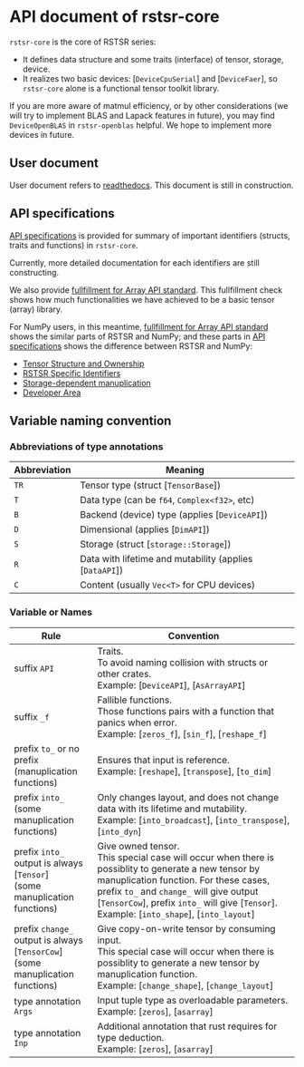 # API document of rstsr-core

`rstsr-core` is the core of RSTSR series:
- It defines data structure and some traits (interface) of tensor, storage, device.
- It realizes two basic devices: [`DeviceCpuSerial`] and [`DeviceFaer`], so `rstsr-core` alone is a functional tensor toolkit library.

If you are more aware of matmul efficiency, or by other considerations (we will try to implement BLAS and Lapack features in future), you may find `DeviceOpenBLAS` in `rstsr-openblas` helpful. We hope to implement more devices in future.

## User document

User document refers to [readthedocs](https://rstsr-book.readthedocs.io/). This document is still in construction.

## API specifications

[API specifications](`api_specification`) is provided for summary of important identifiers (structs, traits and functions) in `rstsr-core`.

Currently, more detailed documentation for each identifiers are still constructing.

We also provide [fullfillment for Array API standard](`array_api_standard`). This fullfillment check shows how much functionalities we have achieved to be a basic tensor (array) library.

For NumPy users, in this meantime, [fullfillment for Array API standard](`array_api_standard`) shows the similar parts of RSTSR and NumPy; and these parts in [API specifications](`api_specification`) shows the difference between RSTSR and NumPy:
- [Tensor Structure and Ownership](`api_specification#tensor-structure-and-ownership`)
- [RSTSR Specific Identifiers](`api_specification#rstsr-specific-identifiers`)
- [Storage-dependent manuplication](`api_specification#storage-dependent-manuplication`)
- [Developer Area](`api_specification#developer-area`)

## Variable naming convention

### Abbreviations of type annotations

| Abbreviation | Meaning |
|--|--|
| `TR` | Tensor type (struct [`TensorBase`]) |
| `T` | Data type (can be `f64`, `Complex<f32>`, etc) |
| `B` | Backend (device) type (applies [`DeviceAPI`]) |
| `D` | Dimensional (applies [`DimAPI`]) |
| `S` | Storage (struct [`storage::Storage`]) |
| `R` | Data with lifetime and mutability (applies [`DataAPI`]) |
| `C` | Content (usually `Vec<T>` for CPU devices) |

### Variable or Names

| Rule | Convention |
|--|--|
| suffix `API` | Traits. <br/> To avoid naming collision with structs or other crates. <br/> Example: [`DeviceAPI`], [`AsArrayAPI`]  |
| suffix `_f` | Fallible functions. <br/> Those functions pairs with a function that panics when error. <br/> Example: [`zeros_f`], [`sin_f`], [`reshape_f`] |
| prefix `to_` or no prefix <br/> (manuplication functions) | Ensures that input is reference. <br/> Example: [`reshape`], [`transpose`], [`to_dim`] |
| prefix `into_` <br/> (some manuplication functions) | Only changes layout, and does not change data with its lifetime and mutability. <br/> Example: [`into_broadcast`], [`into_transpose`], [`into_dyn`] |
| prefix `into_` <br/> output is always [`Tensor`] <br/> (some manuplication functions) | Give owned tensor. <br/> This special case will occur when there is possiblity to generate a new tensor by manuplication function. For these cases, prefix `to_` and `change_` will give output [`TensorCow`], prefix `into_` will give [`Tensor`]. <br/> Example: [`into_shape`], [`into_layout`] |
| prefix `change_` <br/> output is always [`TensorCow`] <br/> (some manuplication functions) | Give copy-on-write tensor by consuming input. <br/> This special case will occur when there is possiblity to generate a new tensor by manuplication function. <br/> Example: [`change_shape`], [`change_layout`] |
| type annotation `Args` | Input tuple type as overloadable parameters. <br/> Example: [`zeros`], [`asarray`] |
| type annotation `Inp` | Additional annotation that rust requires for type deduction. <br/> Example: [`zeros`], [`asarray`] |
